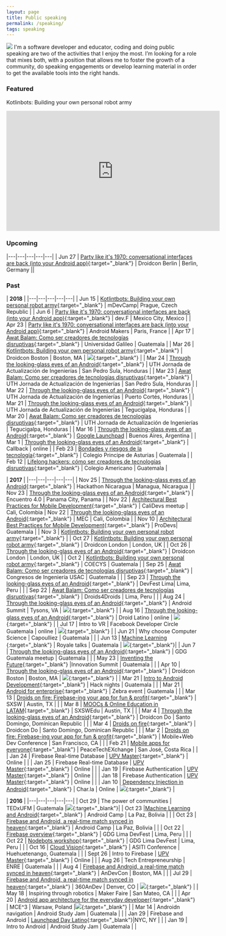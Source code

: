 ```yaml
---
layout: page
title: Public speaking 
permalink: /speaking/
tags: speaking
---
```

![](https://scontent-frx5-1.xx.fbcdn.net/v/t31.0-8/18193005_215187582305225_4286406482983701454_o.jpg?_nc_cat=0&oh=f80c7539af9239598ab26adb90d3ce0f&oe=5B9DBEE6)
I'm a software developer and educator, coding and doing public speaking are two of the activities that I enjoy the most. I’m looking for a role that mixes both, with a position that allows me to foster the growth of a community, do speaking engagements or develop learning material in order to get the available tools into the right hands.

### [](#header-3)Featured
Kotlinbots: Building your own personal robot army
<iframe width="560" height="315" src="https://www.youtube.com/embed/eLNZ_OzdEl0" frameborder="0" allow="autoplay; encrypted-media" allowfullscreen></iframe>

### [](#header-3)Upcoming

|---|---|---|---|---|
| Jun 27 | [Party like it's 1970: conversational interfaces are back (into your Android app)](	https://goo.gl/yYoRAs){:target="_blank"} | Droidcon Berlin | Berlin, Germany ||

### [](#header-3)Past

|  **2018** |
|---|---|---|---|---|
| Jun 15 | [Kotlintbots: Building your own personal robot army](https://goo.gl/cNVa4F){:target="_blank"} | mDevCamp| Prague, Czech Republic |
| Jun 6 | [Party like it's 1970: conversational interfaces are back (into your Android app)](	https://goo.gl/cYaYK2){:target="_blank"} | dev.F | Mexico City, Mexico |
| Apr 23 | [Party like it's 1970: conversational interfaces are back (into your Android app)](	https://goo.gl/eij8De){:target="_blank"} | Android Makers | Paris, France |
| Apr 17 | [Awat Balam: Como ser creadores de tecnologías disruptivas](	https://goo.gl/q7cNTH){:target="_blank"} | Universidad Galileo | Guatemala |
| Mar 26 | [Kotlintbots: Building your own personal robot army](https://goo.gl/dTLj44){:target="_blank"} | Droidcon Boston | Boston, MA | [![](/images/play-button.png)](https://www.youtube.com/watch?v=xIfsKRdxwuI){:target="_blank"} |
| Mar 24 | [Through the looking-glass eyes of an Android](	https://goo.gl/QgWbK8){:target="_blank"} | UTH Jornada de Actualización de Ingenierías | San Pedro Sula, Honduras |
| Mar 23 | [Awat Balam: Como ser creadores de tecnologías disruptivas](	https://goo.gl/q7cNTH){:target="_blank"} | UTH Jornada de Actualización de Ingenierías | San Pedro Sula, Honduras |
| Mar 22 | [Through the looking-glass eyes of an Android](	https://goo.gl/QgWbK8){:target="_blank"} | UTH Jornada de Actualización de Ingenierías | Puerto Cortés, Honduras |
| Mar 21 | [Through the looking-glass eyes of an Android](	https://goo.gl/QgWbK8){:target="_blank"} | UTH Jornada de Actualización de Ingenierías | Tegucigalpa, Honduras |
| Mar 20 | [Awat Balam: Como ser creadores de tecnologías disruptivas](	https://goo.gl/q7cNTH){:target="_blank"} | UTH Jornada de Actualización de Ingenierías | Tegucigalpa, Honduras |
| Mar 16 | [Through the looking-glass eyes of an Android](https://goo.gl/CmSsH3){:target="_blank"} | [Google Launchpad](https://events.withgoogle.com/launchpad-start-fintech-increase/speakers-y-mentores/#content) | Buenos Aires, Argentina |
| Mar 1 | [Through the looking-glass eyes of an Android](https://goo.gl/f4jCbj){:target="_blank"} | Callback | online |
| Feb 23 | [Bondades y riesgos de la tecnología](https://docs.google.com/presentation/d/1DD5t5Bz2hKChPQzV69oUomRpGDclSvUnUfiQWoOLA_U/present){:target="_blank"} | Colegio Principe de Asturias  | Guatemala |
| Feb 12 | [Lifelong hackers: cómo ser creadores de tecnologías disruptivas](https://docs.google.com/presentation/d/1VOysYWMu2Spg6LtyaIyhyENZgRHtk__Z8HCxn-V-164/present){:target="_blank"} | Colegio Americano | Guatemala |

|  **2017** |
|---|---|---|---|---|
| Nov 25 | [Through the looking-glass eyes of an Android](https://goo.gl/ivzthr){:target="_blank"} | Hackathon Nicaragua | Managua, Nicaragua |
| Nov 23 | [Through the looking-glass eyes of an Android](https://goo.gl/KJahrg){:target="_blank"} | Encuentro 4.0  | Panama City, Panama |
| Nov 22 | [Architectural Best Practices for Mobile Development](https://goo.gl/FXkciP){:target="_blank"} | CaliDevs meetup  | Cali, Colombia
| Nov 22 | [Through the looking-glass eyes of an Android](https://goo.gl/HGXHRV){:target="_blank"} | MEC  | Cali, Colombia |
| Nov 10 | [Architectural Best Practices for Mobile Development](https://goo.gl/FXkciP){:target="_blank"} | ProDevs| Guatemala |
| Nov 3 | [Kotlintbots: Building your own personal robot army](https://goo.gl/LZ4U4D){:target="_blank"} |
| Oct 27 | [Kotlintbots: Building your own personal robot army](https://goo.gl/ZfHPCv){:target="_blank"} | Droidcon London  | London, UK |
| Oct 26  | [Through the looking-glass eyes of an Android](https://goo.gl/szTiJD){:target="_blank"}  | Droidcon London  | London, UK |
| Oct 2 | [Kotlintbots: Building your own personal robot army](https://docs.google.com/presentation/d/1a4118ez4RxlYqvID_IVDoJISveQ9Bllt07ZJZkobl4w/present){:target="_blank"} | COECYS  | Guatemala |
| Sep 25 | [Awat Balam: Como ser creadores de tecnologías disruptivas](https://docs.google.com/presentation/d/1J-gVWZJHTfhW4l9_cDbG4dei4GAS0tWRBeRIe1mUQHM/present){:target="_blank"} | Congresos de Ingeniería USAC | Guatemala |  |
| Sep 23 | [Through the looking-glass eyes of an Android](https://goo.gl/bq7mfo){:target="_blank"} | DevFest Lima| Lima, Peru |  |
| Sep 22 | [Awat Balam: Como ser creadores de tecnologías disruptivas](https://docs.google.com/presentation/d/1VQPiRJ-xwqVZ3uV5u-m8YqjqJsmke-wmU7R7Cfz1xsA/present){:target="_blank"}  | Droids4Droids  | Lima, Peru |  |
| Aug 24 | [Through the looking-glass eyes of an Android](https://goo.gl/GhrQoU){:target="_blank"}  | Android Summit  | Tysons, VA | [![](/images/play-button.png )](https://www.youtube.com/watch?v=4NgCKh2PN54){:target="_blank"} |
| Aug 16 | [Through the looking-glass eyes of an Android](https://goo.gl/VK7X1Q){:target="_blank"}  | Droid Latino  | online | [![](/images/play-button.png )](https://www.youtube.com/watch?v=NbbTcuSxuJk){:target="_blank"} |
| Jul 17 | Intro to VR  | Facebook Developer Circle Guatemala  | online | [![](/images/play-button.png )](https://www.facebook.com/groups/DevCGuatemala/permalink/1088713241273385/){:target="_blank"} |
| Jun 21 | Why choose Computer Science | Capoulliez  | Guatemala | |
| Jun 13 | [Machine Learning ](https://goo.gl/VUX34g){:target="_blank"} | Royale talks  | Guatemala | [![](/images/play-button.png )](https://www.facebook.com/royalecompany/s/1400106440037694/){:target="_blank"}|
| Jun 7 | [Through the looking-glass eyes of an Android](https://goo.gl/VUX34g){:target="_blank"}  | GDG Guatemala meetup  | Guatemala | |
| May 23 | [Inventing the Future](https://goo.gl/qU3gna){:target="_blank"} |Innovation Summit  | Guatemala | |
| Apr 10 | [Through the looking-glass eyes of an Android](https://goo.gl/9BveZI){:target="_blank"}  | Droidcon Boston  | Boston, MA | [![](/images/play-button.png )](https://slideslive.com/38900611/through-the-lookingglass-eyes-of-an-android){:target="_blank"} |
| Mar 21 | [Intro to Android Development](https://goo.gl/xBb5ND){:target="_blank"}  | Hack nights  | Guatemala | |
| Mar 21 | [Android for enterprise](https://goo.gl/wVuBQ7){:target="_blank"}  | Zebra event  | Guatemala | |
| Mar 13 | [Droids on fire: Firebase-ing your app for fun & profit](https://goo.gl/jr6B1p){:target="_blank"}  | SXSW  | Austin, TX | |
| Mar 8 | [MOOCs & Online Education in LATAM](https://goo.gl/i44NNd){:target="_blank"}  | SXSWEdu  | Austin, TX | |
| Mar 4 | [Through the looking-glass eyes of an Android](https://goo.gl/3uqIpJ){:target="_blank"}  | Droidcon Do  | Santo Domingo, Dominican Republic | |
| Mar 4 | [Droids on fire](https://goo.gl/t1GIw7){:target="_blank"}  | Droidcon Do  | Santo Domingo, Dominican Republic  | |
| Mar 2 | [Droids on fire: Firebase-ing your app for fun & profit](https://goo.gl/iGe2vk){:target="_blank"}  | Mobile+Web Dev Conference  | San Francisco, CA | |
| Feb 21 | [Mobile apps for everyone](https://goo.gl/JEf9A7){:target="_blank"}  | PeaceTechEXchange  | San José, Costa Rica | |
| Jan 24 | Firebase Real-time Database  | [UPV Master](http://mmoviles.upv.es/){:target="_blank"}  | Online | |
| Jan 25 | Firebase Real-time Database  | [UPV Master](http://mmoviles.upv.es/){:target="_blank"}  | Online | |
| Jan 19 | Firebase Authentication  | [UPV Master](http://mmoviles.upv.es/){:target="_blank"}  | Online | |
| Jan 18 | Firebase Authentication  | [UPV Master](http://mmoviles.upv.es/){:target="_blank"}  | Online | |
| Jan 10 | [Dependency Injection in Android](https://goo.gl/N5YgbV){:target="_blank"}  | Char.la  | Online | [![](/images/play-button.png )](https://www.youtube.com/watch?v=Pa__T-yICYE){:target="_blank"} |

|  **2016** |
|---|---|---|---|---|
| Oct 29  | The power of communities     | TEDxUFM  | Guatemala |[![](/images/play-button.png )](https://www.youtube.com/watch?v=Dh5CaGbFLaU){:target="_blank"}|
| Oct 23 |[Machine Learning and Android](https://goo.gl/WSzBDG){:target="_blank"} | Android Camp  | La Paz, Bolivia | |
| Oct 23 | [Firebase and Android, a real-time match synced in heaven](https://goo.gl/DMZd1C){:target="_blank"} | Android Camp  | La Paz, Bolivia | |
| Oct 22 | [Firebase overview](https://goo.gl/TsPTG8){:target="_blank"}   | GDG Lima DevFest  | Lima, Peru | |
| Oct 22 | [Nodebots workshop](https://goo.gl/MRMNoX){:target="_blank"}  | GDG Lima DevFest  | Lima, Peru | |
| Oct 16 | [Cloud Vision](https://goo.gl/yZXWdT){:target="_blank"}  | ASITI Conference  | Huehuetenango, Guatemala | |
| Sept 26 | Intro to Firebase  | [UPV Master](http://mmoviles.upv.es/){:target="_blank"}  | Online | |
| Aug 26 | Tech Entrepreneurship | ENRE  | Guatemala | |
| Aug 4 | [Firebase and Android, a real-time match synced in heaven](https://bit.ly/firebaseADC){:target="_blank"}  | AnDevCon  | Boston, MA | |
| Jul 29 | [Firebase and Android, a real-time match synced in heaven](https://goo.gl/HA1cWX){:target="_blank"}  | 360AnDev  | Denver, CO | [![](/images/play-button.png )](https://news.realm.io/news/360andev-adrian-catalan-firebase-android-realtime-sync/){:target="_blank"} |
| May 18 | Inspiring through robotics | Maker Faire  | San Mateo, CA | |
| Apr 20 | [Android app architecture for the everyday developer](https://goo.gl/hJWZik){:target="_blank"} | MCE^3 | Warsaw, Poland |[![](/images/play-button.png)](https://www.youtube.com/watch?v=kUvIjRSjp2s){:target="_blank"} |
| Mar 14 | Androidn navigation  | Android Study Jam   | Guatemala | |
| Jan 29 | Firebase and Android | [Launchpad Day Latino](https://events.withgoogle.com/ld-latino-nyc-1601/){:target="_blank"}|NYC, NY | |
| Jan 19 | Intro to Android | Android Study Jam   | Guatemala | |